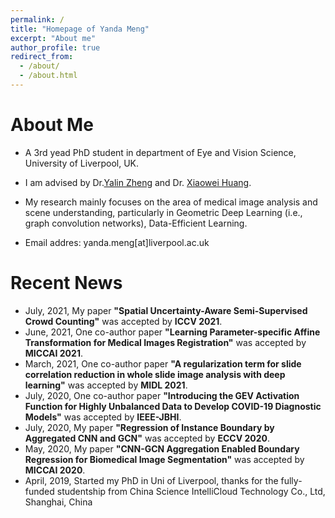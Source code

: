 ```yaml
---
permalink: /
title: "Homepage of Yanda Meng"
excerpt: "About me"
author_profile: true
redirect_from: 
  - /about/
  - /about.html
---
```


About Me
====

+ A 3rd yead PhD student in department of Eye  and Vision Science, University of Liverpool, UK.  

+ I am advised by Dr.[Yalin Zheng](https://www.liverpool.ac.uk/life-course-and-medical-sciences/staff/yalin-zheng/) and Dr. [Xiaowei Huang](https://cgi.csc.liv.ac.uk/~xiaowei/).

+ My research mainly focuses on the area of medical image analysis and scene understanding, particularly in Geometric Deep Learning (i.e., graph convolution networks), Data-Efficient Learning.

+ Email addres: yanda.meng[at]liverpool.ac.uk


Recent News
===
+ July, 2021, My paper **"Spatial Uncertainty-Aware Semi-Supervised Crowd Counting"** was accepted by **ICCV 2021**.
+ June, 2021, One co-author paper **"Learning Parameter-specific Affine Transformation for Medical Images Registration"** was accepted by **MICCAI 2021**.
+ March, 2021, One co-author paper **"A regularization term for slide correlation reduction in whole slide image analysis with deep learning"** was accepted by **MIDL 2021**.
+ July, 2020, One co-author paper **"Introducing the GEV Activation Function for Highly Unbalanced Data to Develop COVID-19 Diagnostic Models"** was accepted by **IEEE-JBHI**.
+ July, 2020, My paper **"Regression of Instance Boundary by Aggregated CNN and GCN"** was accepted by **ECCV 2020**.
+ May, 2020, My paper **"CNN-GCN Aggregation Enabled Boundary Regression for Biomedical Image Segmentation"** was accepted by **MICCAI 2020**.
+ April, 2019, Started my PhD in Uni of Liverpool, thanks for the fully-funded studentship from China Science IntelliCloud Technology Co., Ltd, Shanghai, China







